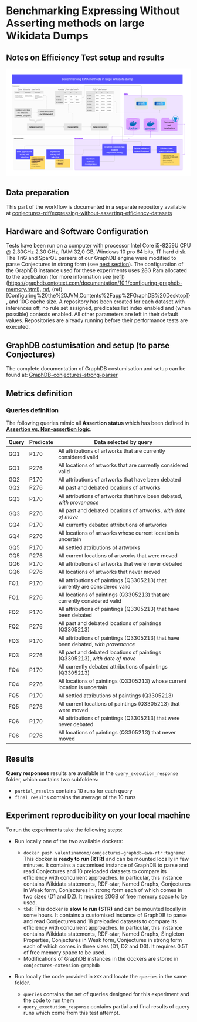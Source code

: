 # Benchmarking Expressing Without Asserting methods on large Wikidata Dumps
## Notes on Efficiency Test setup and results
![EWA efficiency tests workflow](documentation/ewa_efficiency_workflow_tests.png)


## Data preparation
This part of the workflow is documented in a separate repository available at [conjectures-rdf/expressing-without-asserting-efficiency-datasets](https://github.com/conjectures-rdf/expressing-without-asserting-efficiency-datasets)

 ## Hardware and Software Configuration
Tests have been run on a computer with processor Intel Core i5-8259U CPU @ 2.30GHz 2.30 GHz, RAM 32,0 GB, Windows 10 pro 64 bits, 1T hard disk. The TriG and SparQL parsers of our GraphDB engine were modified to parse Conjectures in strong form (see [next section](#graphdb-costumisation-and-setup)). The configuration of the GraphDB instance used for these experiments uses 28G Ram allocated to the application (for more information see [ref])(https://graphdb.ontotext.com/documentation/10.1/configuring-graphdb-memory.html), [ref](https://graphdb.ontotext.com/documentation/10.2/getting-started.html\#:\~:text=the\%20aforementioned\%20icon.-), (ref)[Configuring\%20the\%20JVM,Contents\%2Fapp\%2FGraphDB\%20Desktop]}, and 10G cache size. A repository has been created for each dataset with inferences off, no rule set assigned, predicates list index enabled and (when possible) contexts enabled. All other parameters are left in their default values. Repositories are already running before their performance tests are executed.

<!-- TOC --><a name="graphdb-costumisation-and-setup"></a>
## GraphDB costumisation and setup (to parse Conjectures)
The complete documentation of GraphDB costumisation and setup can be found at: [GraphDB-conjectures-strong-parser](https://github.com/conjectures-rdf/GraphDB-conjectures-strong-parser)

## Metrics definition

### Queries definition
The following queries mimic all **Assertion status** which has been defined in [**Assertion vs. Non-assertion logic**](https://github.com/conjectures-rdf/expressing-without-asserting-efficiency-datasets). 

| Query | Predicate | Data selected by query |
|-------|-----------|------------------------|
| GQ1   | P170      | All attributions of artworks that are currently considered valid |
| GQ1   | P276      | All locations of artworks that are currently considered valid |
| GQ2   | P170      | All attributions of artworks that have been debated |
| GQ2   | P276      | All past and debated locations of artworks |
| GQ3   | P170      | All attributions of artworks that have been debated, *with provenance* |
| GQ3   | P276      | All past and debated locations of artworks, *with date of move* |
| GQ4   | P170      | All currently debated attributions of artworks |
| GQ4   | P276      | All locations of artworks whose current location is uncertain |
| GQ5   | P170      | All settled attributions of artworks |
| GQ5   | P276      | All current locations of artworks that were moved |
| GQ6   | P170      | All attributions of artworks that were never debated |
| GQ6   | P276      | All locations of artworks that never moved |
| FQ1   | P170      | All attributions of paintings (Q3305213) that currently are considered valid |
| FQ1   | P276      | All locations of paintings (Q3305213) that are currently considered valid |
| FQ2   | P170      | All attributions of paintings (Q3305213) that have been debated |
| FQ2   | P276      | All past and debated locations of paintings (Q3305213) |
| FQ3   | P170      | All attributions of paintings (Q3305213) that have been debated, *with provenance* |
| FQ3   | P276      | All past and debated locations of paintings (Q3305213), *with date of move* |
| FQ4   | P170      | All currently debated attributions of paintings (Q3305213) |
| FQ4   | P276      | All locations of paintings (Q3305213) whose current location is uncertain |
| FQ5   | P170      | All settled attributions of paintings (Q3305213) |
| FQ5   | P276      | All current locations of paintings (Q3305213) that were moved |
| FQ6   | P170      | All attributions of paintings (Q3305213) that were never debated |
| FQ6   | P276      | All locations of paintings (Q3305213) that never moved |

## Results
**Query responses** results are available in the `query_execution_response` folder, which contains two subfolders:
- `partial_results` contains 10 runs for each query
-  `final_results` contains the average of the 10 runs

## Experiment reproducibility on your local machine
To run the experiments take the following steps:
- Run locally one of the two available dockers:
  - ```docker push valentinamomo/conjectures-graphdb-ewa-rtr:tagname```: This docker is **ready to run (RTR)** and can be mounted locally in few minutes. It contains a customised instance of GraphDB to parse and read Conjectures and 10 preloaded datasets to compare its efficiency with concurrent approaches. In particular, this instance contains Wikidata statements, RDF-star, Named Graphs, Conjectures in Weak form, Conjectures in strong form each of which comes in two sizes (D1 and D2). It requires 20GB of free memory space to be used.
  - ```tbd```: This docker is **slow to run (STR)** and can be mounted locally in some hours. It contains a customised instance of GraphDB to parse and read Conjectures and 18 preloaded datasets to compare its efficiency with concurrent approaches. In particular, this instance contains Wikidata statements, RDF-star, Named Graphs, Singleton Properties, Conjectures in Weak form, Conjectures in strong form each of which comes in three sizes (D1, D2 and D3). It requires 0.5T of free memory space to be used.
  - Modifications of GraphDB instances in the dockers are stored in ```conjectures-extension-graphdb```

- Run locally the code provided in ```XXX``` and locate the ```queries``` in the same folder.
  - ```queries``` contains the set of queries designed for this experiment and the code to run them
  - ```query_exectution_response``` contains partial and final results of query runs which come from this test attempt.
